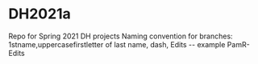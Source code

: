 # DH2021a
Repo for Spring 2021 DH projects
Naming convention for branches: 1stname,uppercasefirstletter of last name, dash, Edits -- example PamR-Edits

